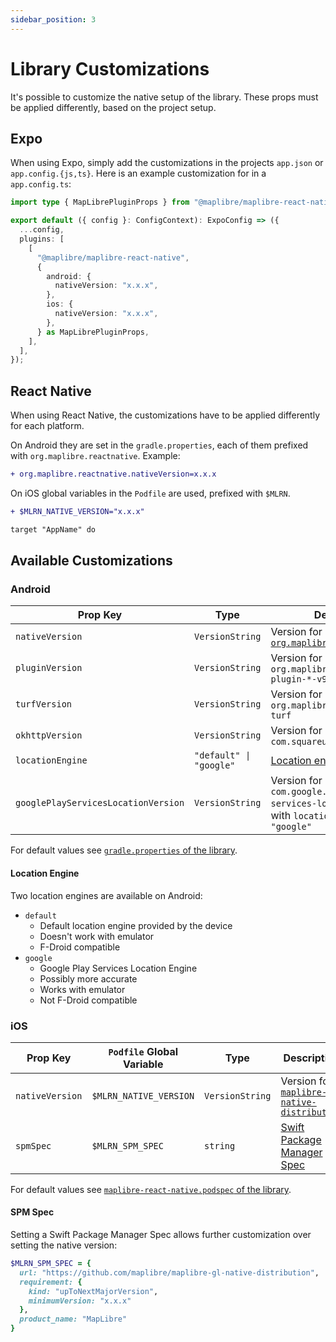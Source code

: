```yaml
---
sidebar_position: 3
---
```


# Library Customizations

It's possible to customize the native setup of the library. These props must be applied differently, based on
the project setup.

## Expo

When using Expo, simply add the customizations in the projects `app.json` or `app.config.{js,ts}`. Here is an
example customization for in a `app.config.ts`:

```ts
import type { MapLibrePluginProps } from "@maplibre/maplibre-react-native";

export default ({ config }: ConfigContext): ExpoConfig => ({
  ...config,
  plugins: [
    [
      "@maplibre/maplibre-react-native",
      {
        android: {
          nativeVersion: "x.x.x",
        },
        ios: {
          nativeVersion: "x.x.x",
        },
      } as MapLibrePluginProps,
    ],
  ],
});
```

## React Native

When using React Native, the customizations have to be applied differently for each platform.

On Android they are set in the `gradle.properties`, each of them prefixed with `org.maplibre.reactnative`. Example:

```diff
+ org.maplibre.reactnative.nativeVersion=x.x.x
```

On iOS global variables in the `Podfile` are used, prefixed with `$MLRN`.

```diff
+ $MLRN_NATIVE_VERSION="x.x.x"

target "AppName" do
```

## Available Customizations

### Android

| Prop Key                            | Type                    | Description                                                                                                 |
| ----------------------------------- | ----------------------- | ----------------------------------------------------------------------------------------------------------- |
| `nativeVersion`                     | `VersionString`         | Version for [`org.maplibre.gl:android-sdk`](https://mvnrepository.com/artifact/org.maplibre.gl/android-sdk) |
| `pluginVersion`                     | `VersionString`         | Version for `org.maplibre.gl:android-plugin-*-v9`                                                           |
| `turfVersion`                       | `VersionString`         | Version for `org.maplibre.gl:android-sdk-turf`                                                              |
| `okhttpVersion`                     | `VersionString`         | Version for `com.squareup.okhttp3:okhttp`                                                                   |
| `locationEngine`                    | `"default" \| "google"` | [Location engine to be used](#location-engine)                                                              |
| `googlePlayServicesLocationVersion` | `VersionString`         | Version for `com.google.android.gms:play-services-location`, only used with `locationEngine: "google"`      |

For default values see [`gradle.properties` of the library](/android/gradle.properties).

#### Location Engine

Two location engines are available on Android:

- `default`
  - Default location engine provided by the device
  - Doesn't work with emulator
  - F-Droid compatible
- `google`
  - Google Play Services Location Engine
  - Possibly more accurate
  - Works with emulator
  - Not F-Droid compatible

### iOS

| Prop Key        | `Podfile` Global Variable | Type            | Description                                                                                                           |
| --------------- | ------------------------- | --------------- | --------------------------------------------------------------------------------------------------------------------- |
| `nativeVersion` | `$MLRN_NATIVE_VERSION`    | `VersionString` | Version for [`maplibre-gl-native-distribution`](https://github.com/maplibre/maplibre-gl-native-distribution/releases) |
| `spmSpec`       | `$MLRN_SPM_SPEC`          | `string`        | [Swift Package Manager Spec](#spm-spec)                                                                               |

For default values see [`maplibre-react-native.podspec` of the library](https://github.com/maplibre/maplibre-react-native/blob/main/maplibre-react-native.podspec).

#### SPM Spec

Setting a Swift Package Manager Spec allows further customization over setting the native version:

```rb
$MLRN_SPM_SPEC = {
  url: "https://github.com/maplibre/maplibre-gl-native-distribution",
  requirement: {
    kind: "upToNextMajorVersion",
    minimumVersion: "x.x.x"
  },
  product_name: "MapLibre"
}
```
